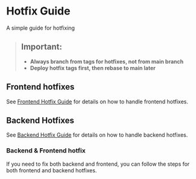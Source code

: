 
# Hotfix Guide

A simple guide for hotfixing

> ## Important:
> 
> - **Always branch from tags for hotfixes, not from main branch**
> - **Deploy hotfix tags first, then rebase to main later**


## Frontend hotfixes

See [Frontend Hotfix Guide](Frontend%20Hotfix.md) for details on how to handle frontend hotfixes.

## Backend Hotfixes

See [Backend Hotfix Guide](Backend%20Hotfix.md) for details on how to handle backend hotfixes.

### Backend & Frontend hotfix

If you need to fix both backend and frontend, you can follow the steps for both frontend and backend hotfixes.


